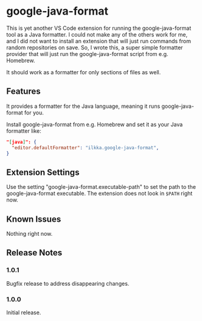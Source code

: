 # google-java-format

This is yet another VS Code extension for running the google-java-format tool as a Java formatter. I could not make any of the others work for me, and I did not want to install an extension that will just run commands from random repositories on save. So, I wrote this, a super simple formatter provider that will just run the google-java-format script from e.g. Homebrew.

It should work as a formatter for only sections of files as well.

## Features

It provides a formatter for the Java language, meaning it runs google-java-format for you.

Install google-java-format from e.g. Homebrew and set it as your Java formatter like:

```json
"[java]": {
  "editor.defaultFormatter": "ilkka.google-java-format",
}
```

## Extension Settings

Use the setting "google-java-format.executable-path" to set the path to the google-java-format executable. The extension does not look in `$PATH` right now.

## Known Issues

Nothing right now.

## Release Notes

### 1.0.1

Bugfix release to address disappearing changes.

### 1.0.0

Initial release.
